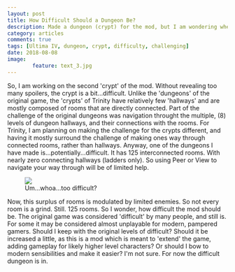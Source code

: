 ```yaml
---
layout: post
title: How Difficult Should a Dungeon Be?
description: Made a dungeon (crypt) for the mod, but I am wondering whether it is too challenging...
category: articles
comments: true
tags: [Ultima IV, dungeon, crypt, difficulty, challenging]
date: 2018-08-08
image: 
        feature: text_3.jpg
---
```


So, I am working on the second 'crypt' of the mod. Without revealing too many spoilers, the crypt is a bit...difficult. 
Unlike the 'dungeons' of the original game, the 'crypts' of Trinity have relatively few 'hallways' and are mostly composed of rooms that are directly connected. Part of the challenge of the original dungeons was navigation throught the multiple, (8) levels of dungeon hallways, and their connections with the rooms. For Trinity, I am planning on making the challenge for the crypts different, and having it mostly surround the challenge of making ones way through connected rooms, rather than hallways.
Anyway, one of the dungeons I have made is...potentially...difficult. It has 125 interconnected rooms. With nearly zero connecting hallways (ladders only). So using Peer or View to navigate your way through will be of limited help. 

<figure>
	<img class="ScrollRev" data-tilt src="{{ site.url }}/images/dungeon_1.jpg" />
	<figcaption>Um...whoa...too difficult?</figcaption>
</figure>

Now, this surplus of rooms is modulated by limited enemies. So not every room is a grind. Still. 125 rooms.
So I wonder, how difficult the mod should be. The original game was considered 'difficult' by many people, and still is. For some it may be considered almost unplayable for modern, pampered gamers. Should I keep with the original levels of difficult? Should it be increased a little, as this is a mod which is meant to 'extend' the game, adding gameplay for likely higher level characters? Or should I bow to modern sensibilities and make it easier?
I'm not sure. For now the difficult dungeon is in.




